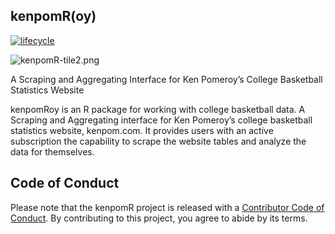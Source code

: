 
## kenpomR(oy)

[![lifecycle](https://img.shields.io/badge/lifecycle-experimental-orange.svg)](https://www.tidyverse.org/lifecycle/#experimental)

![kenpomR-tile2.png](https://i.imgur.com/OKnqlLp.png)

A Scraping and Aggregating Interface for Ken Pomeroy’s College
Basketball Statistics Website

kenpomRoy is an R package for working with college basketball data. A
Scraping and Aggregating interface for Ken Pomeroy’s college basketball
statistics website, kenpom.com. It provides users with an active
subscription the capability to scrape the website tables and analyze the
data for themselves.

## Code of Conduct

Please note that the kenpomR project is released with a [Contributor
Code of
Conduct](https://contributor-covenant.org/version/2/0/CODE_OF_CONDUCT.html).
By contributing to this project, you agree to abide by its terms.
